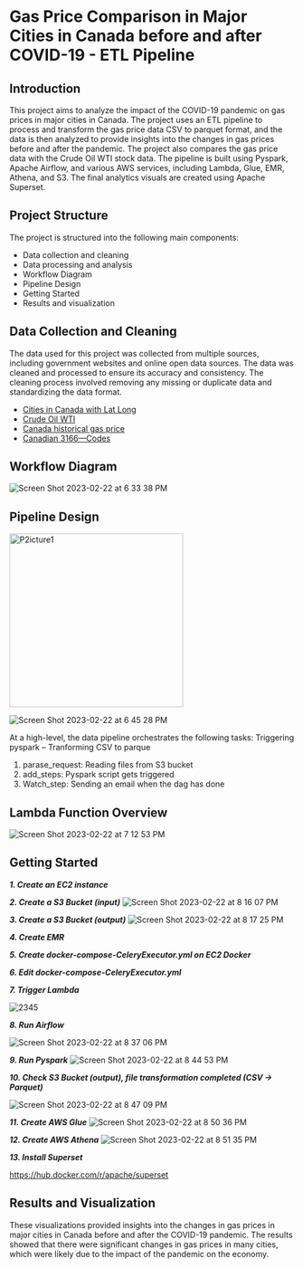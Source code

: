 # Gas Price Comparison in Major Cities in Canada before and after COVID-19 - ETL Pipeline
## Introduction
This project aims to analyze the impact of the COVID-19 pandemic on gas prices in major cities in Canada. The project uses an ETL pipeline to process and transform the gas price data CSV to parquet format, and the data is then analyzed to provide insights into the changes in gas prices before and after the pandemic. The project also compares the gas price data with the Crude Oil WTI stock data. The pipeline is built using Pyspark, Apache Airflow, and various AWS services, including Lambda, Glue, EMR, Athena, and S3. The final analytics visuals are created using Apache Superset.

## Project Structure
The project is structured into the following main components:
- Data collection and cleaning
- Data processing and analysis
- Workflow Diagram
- Pipeline Design
- Getting Started
- Results and visualization

## Data Collection and Cleaning

The data used for this project was collected from multiple sources, including government websites and online open data sources. The data was cleaned and processed to ensure its accuracy and consistency. The cleaning process involved removing any missing or duplicate data and standardizing the data format.   
  - [Cities in Canada with Lat Long](https://simplemaps.com/data/canada-cities)
  - [Crude Oil WTI](https://ca.investing.com/commodities/crude-oil-historical-data)
  - [Canada historical gas price](https://www150.statcan.gc.ca/t1/tbl1/en/tv.action?pid=1810000101&pickMembers%5B0%5D=2.2&cubeTimeFrame.startMonth=01&cubeTimeFrame.startYear=2018&cubeTimeFrame.endMonth=12&cubeTimeFrame.endYear=2022&referencePeriods=20180101%2C20221201)
  - [Canadian 3166—Codes](https://www.iso.org/obp/ui#iso:code:3166:CA)


## Workflow Diagram



![Screen Shot 2023-02-22 at 6 33 38 PM](https://user-images.githubusercontent.com/90226898/220787521-862b77fd-5e8c-490b-8e17-0e2a25ce76e8.png)


## Pipeline Design
<img width="307" alt="P2icture1" src="https://user-images.githubusercontent.com/90226898/220788861-770fbc98-65d6-4422-8b72-ef65b9c4a19f.png">

![Screen Shot 2023-02-22 at 6 45 28 PM](https://user-images.githubusercontent.com/90226898/220789137-0847a0ba-a5de-4fce-98a9-c0e3849f30ca.png)

At a high-level, the data pipeline orchestrates the following tasks:
Triggering pyspark – Tranforming CSV to parque 
1.	parase_request: Reading files from S3 bucket
2.	add_steps: Pyspark script gets triggered
3.	Watch_step: Sending an email when the dag has done

## Lambda Function Overview

![Screen Shot 2023-02-22 at 7 12 53 PM](https://user-images.githubusercontent.com/90226898/220793071-4ed5350a-c028-457c-ad07-841d919429ba.png)



## Getting Started
***1. Create an EC2 instance***

***2. Create a S3 Bucket (input)***
![Screen Shot 2023-02-22 at 8 16 07 PM](https://user-images.githubusercontent.com/90226898/220800532-cded43d9-c73e-428c-a7bf-1e2a1c08e2d7.png)

***3. Create a S3 Bucket (output)***
![Screen Shot 2023-02-22 at 8 17 25 PM](https://user-images.githubusercontent.com/90226898/220800669-fa1c7711-2b40-4659-b75f-4d1a36804197.png)

***4. Create EMR***

***5. Create docker-compose-CeleryExecutor.yml on EC2 Docker***

***6. Edit docker-compose-CeleryExecutor.yml***

***7. Trigger Lambda***

![2345](https://user-images.githubusercontent.com/90226898/220801969-8e6643fe-c01b-4d33-bb57-597a9c946983.png)

***8. Run Airflow***

![Screen Shot 2023-02-22 at 8 37 06 PM](https://user-images.githubusercontent.com/90226898/220802824-a241afdd-136c-43ba-9a4e-c88596d7ca89.png)

***9. Run Pyspark***
![Screen Shot 2023-02-22 at 8 44 53 PM](https://user-images.githubusercontent.com/90226898/220803692-c2851c8c-c6a4-40c9-a57a-c1a7b845c089.png)

***10. Check S3 Bucket (output), file transformation completed (CSV -> Parquet)***

![Screen Shot 2023-02-22 at 8 47 09 PM](https://user-images.githubusercontent.com/90226898/220803977-be6d6853-36ef-43c3-9ca1-e770f8c814a8.png)

***11. Create AWS Glue***
![Screen Shot 2023-02-22 at 8 50 36 PM](https://user-images.githubusercontent.com/90226898/220804415-f8db5f4f-ef27-4b35-907e-14d64405ad11.png)

***12. Create AWS Athena***
![Screen Shot 2023-02-22 at 8 51 35 PM](https://user-images.githubusercontent.com/90226898/220804533-c80c712b-9e01-4faf-9767-18f5fa1c57f0.png)

***13. Install Superset*** 

 https://hub.docker.com/r/apache/superset

## Results and Visualization
These visualizations provided insights into the changes in gas prices in major cities in Canada before and after the COVID-19 pandemic. The results showed that there were significant changes in gas prices in many cities, which were likely due to the impact of the pandemic on the economy.
